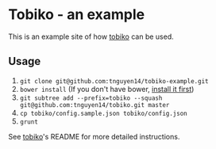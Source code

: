 # Tobiko - an example
This is an example site of how [tobiko](http://github.com/tnguyen14/tobiko) can be used.

## Usage
1. `git clone git@github.com:tnguyen14/tobiko-example.git`
2. `bower install` (If you don't have bower, [install it first](http://bower.io/))
3. `git subtree add --prefix=tobiko --squash git@github.com:tnguyen14/tobiko.git master`
4. `cp tobiko/config.sample.json tobiko/config.json`
5. `grunt`

See [tobiko](http://github.com/tnguyen14/tobiko)'s README for more detailed instructions.